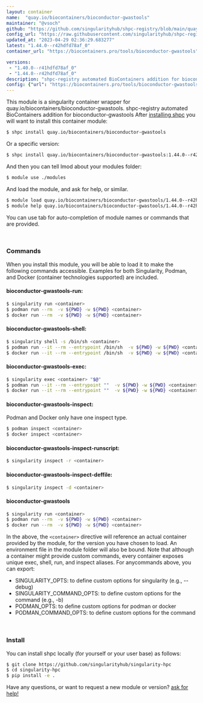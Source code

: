 ```yaml
---
layout: container
name:  "quay.io/biocontainers/bioconductor-gwastools"
maintainer: "@vsoch"
github: "https://github.com/singularityhub/shpc-registry/blob/main/quay.io/biocontainers/bioconductor-gwastools/container.yaml"
config_url: "https://raw.githubusercontent.com/singularityhub/shpc-registry/main/quay.io/biocontainers/bioconductor-gwastools/container.yaml"
updated_at: "2023-04-29 02:36:29.683277"
latest: "1.44.0--r42hdfd78af_0"
container_url: "https://biocontainers.pro/tools/bioconductor-gwastools"

versions:
 - "1.40.0--r41hdfd78af_0"
 - "1.44.0--r42hdfd78af_0"
description: "shpc-registry automated BioContainers addition for bioconductor-gwastools"
config: {"url": "https://biocontainers.pro/tools/bioconductor-gwastools", "maintainer": "@vsoch", "description": "shpc-registry automated BioContainers addition for bioconductor-gwastools", "latest": {"1.44.0--r42hdfd78af_0": "sha256:3f18b046415db1b5cf6a3674bbee8fa440c09fa39ab3601f88b8c2c51bdaa22a"}, "tags": {"1.40.0--r41hdfd78af_0": "sha256:d7c7601e4f42e8d1b9b3a1bfdf0fda293f02c31a509f0e2cce970a1907f2966b", "1.44.0--r42hdfd78af_0": "sha256:3f18b046415db1b5cf6a3674bbee8fa440c09fa39ab3601f88b8c2c51bdaa22a"}, "docker": "quay.io/biocontainers/bioconductor-gwastools"}
---
```


This module is a singularity container wrapper for quay.io/biocontainers/bioconductor-gwastools.
shpc-registry automated BioContainers addition for bioconductor-gwastools
After [installing shpc](#install) you will want to install this container module:


```bash
$ shpc install quay.io/biocontainers/bioconductor-gwastools
```

Or a specific version:

```bash
$ shpc install quay.io/biocontainers/bioconductor-gwastools:1.44.0--r42hdfd78af_0
```

And then you can tell lmod about your modules folder:

```bash
$ module use ./modules
```

And load the module, and ask for help, or similar.

```bash
$ module load quay.io/biocontainers/bioconductor-gwastools/1.44.0--r42hdfd78af_0
$ module help quay.io/biocontainers/bioconductor-gwastools/1.44.0--r42hdfd78af_0
```

You can use tab for auto-completion of module names or commands that are provided.

<br>

### Commands

When you install this module, you will be able to load it to make the following commands accessible.
Examples for both Singularity, Podman, and Docker (container technologies supported) are included.

#### bioconductor-gwastools-run:

```bash
$ singularity run <container>
$ podman run --rm  -v ${PWD} -w ${PWD} <container>
$ docker run --rm  -v ${PWD} -w ${PWD} <container>
```

#### bioconductor-gwastools-shell:

```bash
$ singularity shell -s /bin/sh <container>
$ podman run --it --rm --entrypoint /bin/sh  -v ${PWD} -w ${PWD} <container>
$ docker run --it --rm --entrypoint /bin/sh  -v ${PWD} -w ${PWD} <container>
```

#### bioconductor-gwastools-exec:

```bash
$ singularity exec <container> "$@"
$ podman run --it --rm --entrypoint ""  -v ${PWD} -w ${PWD} <container> "$@"
$ docker run --it --rm --entrypoint ""  -v ${PWD} -w ${PWD} <container> "$@"
```

#### bioconductor-gwastools-inspect:

Podman and Docker only have one inspect type.

```bash
$ podman inspect <container>
$ docker inspect <container>
```

#### bioconductor-gwastools-inspect-runscript:

```bash
$ singularity inspect -r <container>
```

#### bioconductor-gwastools-inspect-deffile:

```bash
$ singularity inspect -d <container>
```



#### bioconductor-gwastools

```bash
$ singularity run <container>
$ podman run --rm  -v ${PWD} -w ${PWD} <container>
$ docker run --rm  -v ${PWD} -w ${PWD} <container>
```


In the above, the `<container>` directive will reference an actual container provided
by the module, for the version you have chosen to load. An environment file in the
module folder will also be bound. Note that although a container
might provide custom commands, every container exposes unique exec, shell, run, and
inspect aliases. For anycommands above, you can export:

 - SINGULARITY_OPTS: to define custom options for singularity (e.g., --debug)
 - SINGULARITY_COMMAND_OPTS: to define custom options for the command (e.g., -b)
 - PODMAN_OPTS: to define custom options for podman or docker
 - PODMAN_COMMAND_OPTS: to define custom options for the command

<br>

### Install

You can install shpc locally (for yourself or your user base) as follows:

```bash
$ git clone https://github.com/singularityhub/singularity-hpc
$ cd singularity-hpc
$ pip install -e .
```

Have any questions, or want to request a new module or version? [ask for help!](https://github.com/singularityhub/singularity-hpc/issues)